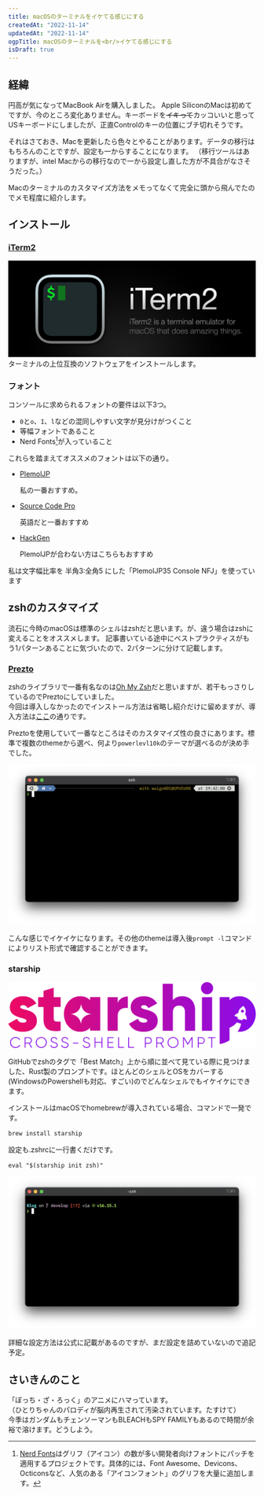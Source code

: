 ```yaml
---
title: macOSのターミナルをイケてる感じにする
createdAt: "2022-11-14"
updatedAt: "2022-11-14"
ogpTitle: macOSのターミナルを<br/>イケてる感じにする
isDraft: true
---
```


## 経緯

円高が気になってMacBook Airを購入しました。
Apple SiliconのMacは初めてですが、今のところ変化ありません。キーボードを~~イキって~~カッコいいと思ってUSキーボードにしましたが、正直Controlのキーの位置にブチ切れそうです。

それはさておき、Macを更新したら色々とやることがあります。データの移行はもちろんのことですが、設定も一からすることになります。
（移行ツールはありますが、intel Macからの移行なので一から設定し直した方が不具合がなさそうだった。）

Macのターミナルのカスタマイズ方法をメモってなくて完全に頭から飛んでたのでメモ程度に紹介します。

## インストール

### [iTerm2](https://iterm2.com/)

![iTerm2ロゴ](iTerm2Logo.jpg)
ターミナルの上位互換のソフトウェアをインストールします。

### フォント

コンソールに求められるフォントの要件は以下3つ。

- `0`と`o`、`I`、`l`などの混同しやすい文字が見分けがつくこと
- 等幅フォントであること
- Nerd Fonts[^1]が入っていること

[^1]: [Nerd Fonts](https://www.nerdfonts.com/)はグリフ（アイコン）の数が多い開発者向けフォントにパッチを適用するプロジェクトです。具体的には、Font Awesome、Devicons、Octiconsなど、人気のある「アイコンフォント」のグリフを大量に追加します。

これらを踏まえてオススメのフォントは以下の通り。

- [PlemolJP](https://github.com/yuru7/PlemolJP)

  私の一番おすすめ。

- [Source Code Pro](https://github.com/ryanoasis/nerd-fonts/tree/master/patched-fonts/SourceCodePro)

  英語だと一番おすすめ

- [HackGen](https://github.com/yuru7/HackGen)

  PlemolJPが合わない方はこちらもおすすめ

私は文字幅比率を 半角3:全角5 にした「PlemolJP35 Console NFJ」を使っています

## zshのカスタマイズ

流石に今時のmacOSは標準のシェルはzshだと思います。が、違う場合はzshに変えることをオススメします。
記事書いている途中にベストプラクティスがもう1パターンあることに気づいたので、2パターンに分けて記載します。

### [Prezto](https://github.com/sorin-ionescu/prezto)

zshのライブラリで一番有名なのは[Oh My Zsh](https://github.com/ohmyzsh/ohmyzsh)だと思いますが、若干もっさりしているのでPreztoにしていました。  
今回は導入しなかったのでインストール方法は省略し紹介だけに留めますが、導入方法は[ここ](https://github.com/sorin-ionescu/prezto#installation)の通りです。

Preztoを使用していて一番なところはそのカスタマイズ性の良さにあります。標準で複数のthemeから選べ、何より`powerlevl10k`のテーマが選べるのが決め手でした。

![powerlevel10kの例](2022-11-18-194231.png)

こんな感じでイケイケになります。その他のthemeは導入後`prompt -l`コマンドによりリスト形式で確認することができます。

### starship

![StarShipロゴ](starshiplogo.png)

GitHubでzshのタグで「Best Match」上から順に並べて見ている際に見つけました、Rust製のプロンプトです。ほとんどのシェルとOSをカバーする(WindowsのPowershellも対応、すごい)のでどんなシェルでもイケイケにできます。

インストールはmacOSでhomebrewが導入されている場合、コマンドで一発です。

```sh
brew install starship
```

設定も.zshrcに一行書くだけです。

```sh:.zshrc
eval "$(starship init zsh)"
```

![starship導入後のターミナル](2022-11-18-221211.png)

詳細な設定方法は公式に記載があるのですが、まだ設定を詰めていないので追記予定。

## さいきんのこと

「ぼっち・ざ・ろっく」のアニメにハマっています。  
（ひとりちゃんのパロディが脳内再生されて汚染されています。たすけて）  
今季はガンダムもチェンソーマンもBLEACHもSPY FAMILYもあるので時間が余裕で溶けます。どうしよう。
